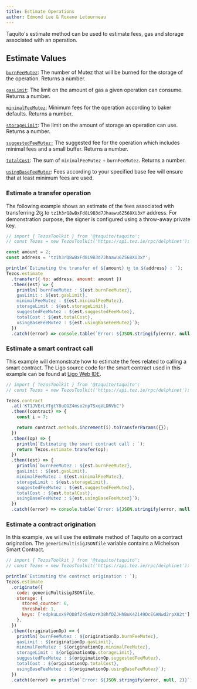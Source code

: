 ```yaml
---
title: Estimate Operations
author: Edmond Lee & Roxane Letourneau
---
```


Taquito's estimate method can be used to estimate fees, gas and storage associated with an operation.

## Estimate Values

[`burnFeeMutez`](https://tezostaquito.io/typedoc/classes/_taquito_taquito.estimate.html#burnfeemutez): The number of Mutez that will be burned for the storage of the operation. Returns a number.

[`gasLimit`](https://tezostaquito.io/typedoc/classes/_taquito_taquito.estimate.html#gaslimit): The limit on the amount of gas a given operation can consume. Returns a number.

[`minimalFeeMutez`](https://tezostaquito.io/typedoc/classes/_taquito_taquito.estimate.html#minimalfeemutez): Minimum fees for the operation according to baker defaults. Returns a number.

[`storageLimit`](https://tezostaquito.io/typedoc/classes/_taquito_taquito.estimate.html#storagelimit): The limit on the amount of storage an operation can use. Returns a number.

[`suggestedFeeMutez:`](https://tezostaquito.io/typedoc/classes/_taquito_taquito.estimate.html#suggestedfeemutez) The suggested fee for the operation which includes minimal fees and a small buffer. Returns a number.

[`totalCost`](https://tezostaquito.io/typedoc/classes/_taquito_taquito.estimate.html#totalcost): The sum of `minimalFeeMutez` + `burnFeeMutez`. Returns a number.

[`usingBaseFeeMutez`](https://tezostaquito.io/typedoc/classes/_taquito_taquito.estimate.html#usingbasefeemutez): Fees according to your specified base fee will ensure that at least minimum fees are used.

### Estimate a transfer operation

The following example shows an estimate of the fees associated with transferring 2ꜩ to `tz1h3rQ8wBxFd8L9B3d7Jhaawu6Z568XU3xY` address. For demonstration purpose, the signer is configured using a throw-away private key.

```js live noInline
// import { TezosToolkit } from '@taquito/taquito';
// const Tezos = new TezosToolkit('https://api.tez.ie/rpc/delphinet');

const amount = 2;
const address = 'tz1h3rQ8wBxFd8L9B3d7Jhaawu6Z568XU3xY';

println(`Estimating the transfer of ${amount} ꜩ to ${address} : `);
Tezos.estimate
  .transfer({ to: address, amount: amount })
  .then((est) => {
    println(`burnFeeMutez : ${est.burnFeeMutez}, 
    gasLimit : ${est.gasLimit}, 
    minimalFeeMutez : ${est.minimalFeeMutez}, 
    storageLimit : ${est.storageLimit}, 
    suggestedFeeMutez : ${est.suggestedFeeMutez}, 
    totalCost : ${est.totalCost}, 
    usingBaseFeeMutez : ${est.usingBaseFeeMutez}`);
  })
  .catch((error) => console.table(`Error: ${JSON.stringify(error, null, 2)}`));
```

### Estimate a smart contract call

This example will demonstrate how to estimate the fees related to calling a smart contract. The Ligo source code for the smart contract used in this example can be found at [Ligo Web IDE](https://ide.ligolang.org/p/N2QTykOAXBkXmiKcRCyg3Q).

```js live noInline
// import { TezosToolkit } from '@taquito/taquito';
// const Tezos = new TezosToolkit('https://api.tez.ie/rpc/delphinet');

Tezos.contract
  .at('KT1JVErLYTgtY8uGGZ4mso2npTSxqVLDRVbC')
  .then((contract) => {
    const i = 7;

    return contract.methods.increment(i).toTransferParams({});
  })
  .then((op) => {
    println(`Estimating the smart contract call : `);
    return Tezos.estimate.transfer(op);
  })
  .then((est) => {
    println(`burnFeeMutez : ${est.burnFeeMutez}, 
    gasLimit : ${est.gasLimit}, 
    minimalFeeMutez : ${est.minimalFeeMutez}, 
    storageLimit : ${est.storageLimit}, 
    suggestedFeeMutez : ${est.suggestedFeeMutez}, 
    totalCost : ${est.totalCost}, 
    usingBaseFeeMutez : ${est.usingBaseFeeMutez}`);
  })
  .catch((error) => console.table(`Error: ${JSON.stringify(error, null, 2)}`));
```

### Estimate a contract origination

In this example, we will use the estimate method of Taquito on a contract origination. The `genericMultisigJSONfile` variable contains a Michelson Smart Contract.

```js live noInline
// import { TezosToolkit } from '@taquito/taquito';
// const Tezos = new TezosToolkit('https://api.tez.ie/rpc/delphinet');

println(`Estimating the contract origination : `);
Tezos.estimate
  .originate({
    code: genericMultisigJSONfile,
    storage: {
      stored_counter: 0,
      threshold: 1,
      keys: ['edpkuLxx9PQD8fZ45eUzrK3BhfDZJHhBuK4Zi49DcEGANwd2rpX82t'],
    },
  })
  .then((originationOp) => {
    println(`burnFeeMutez : ${originationOp.burnFeeMutez}, 
    gasLimit : ${originationOp.gasLimit}, 
    minimalFeeMutez : ${originationOp.minimalFeeMutez}, 
    storageLimit : ${originationOp.storageLimit}, 
    suggestedFeeMutez : ${originationOp.suggestedFeeMutez}, 
    totalCost : ${originationOp.totalCost}, 
    usingBaseFeeMutez : ${originationOp.usingBaseFeeMutez}`);
  })
  .catch((error) => println(`Error: ${JSON.stringify(error, null, 2)}`));
```
